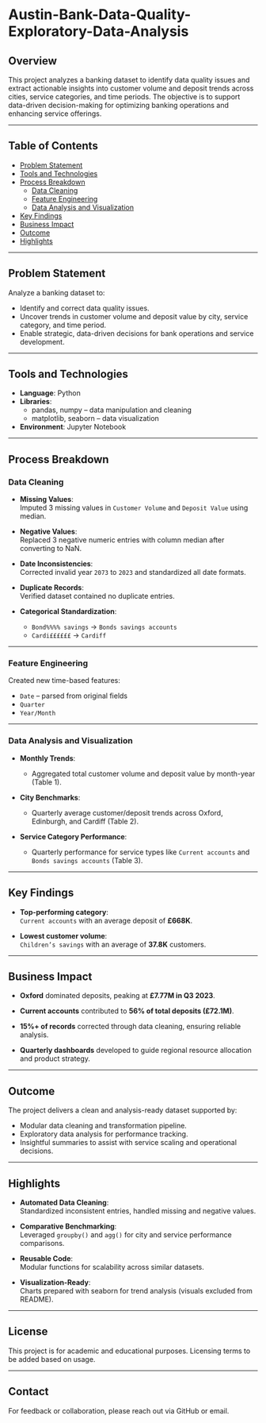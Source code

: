 # Austin-Bank-Data-Quality-Exploratory-Data-Analysis

## Overview

This project analyzes a banking dataset to identify data quality issues and extract actionable insights into customer volume and deposit trends across cities, service categories, and time periods. The objective is to support data-driven decision-making for optimizing banking operations and enhancing service offerings.

---

## Table of Contents

- [Problem Statement](#problem-statement)
- [Tools and Technologies](#tools-and-technologies)
- [Process Breakdown](#process-breakdown)
  - [Data Cleaning](#data-cleaning)
  - [Feature Engineering](#feature-engineering)
  - [Data Analysis and Visualization](#data-analysis-and-visualization)
- [Key Findings](#key-findings)
- [Business Impact](#business-impact)
- [Outcome](#outcome)
- [Highlights](#highlights)

---

## Problem Statement

Analyze a banking dataset to:

- Identify and correct data quality issues.
- Uncover trends in customer volume and deposit value by city, service category, and time period.
- Enable strategic, data-driven decisions for bank operations and service development.

---

## Tools and Technologies

- **Language**: Python
- **Libraries**:
  - pandas, numpy – data manipulation and cleaning
  - matplotlib, seaborn – data visualization
- **Environment**: Jupyter Notebook

---

## Process Breakdown

### Data Cleaning

- **Missing Values**:  
  Imputed 3 missing values in `Customer Volume` and `Deposit Value` using median.

- **Negative Values**:  
  Replaced 3 negative numeric entries with column median after converting to NaN.

- **Date Inconsistencies**:  
  Corrected invalid year `2073` to `2023` and standardized all date formats.

- **Duplicate Records**:  
  Verified dataset contained no duplicate entries.

- **Categorical Standardization**:
  - `Bond%%%% savings` → `Bonds savings accounts`
  - `Cardi££££££` → `Cardiff`

---

### Feature Engineering

Created new time-based features:

- `Date` – parsed from original fields
- `Quarter`
- `Year/Month`

---

### Data Analysis and Visualization

- **Monthly Trends**:
  - Aggregated total customer volume and deposit value by month-year (Table 1).

- **City Benchmarks**:
  - Quarterly average customer/deposit trends across Oxford, Edinburgh, and Cardiff (Table 2).

- **Service Category Performance**:
  - Quarterly performance for service types like `Current accounts` and `Bonds savings accounts` (Table 3).

---

## Key Findings

- **Top-performing category**:  
  `Current accounts` with an average deposit of **£668K**.

- **Lowest customer volume**:  
  `Children’s savings` with an average of **37.8K** customers.

---

## Business Impact

- **Oxford** dominated deposits, peaking at **£7.77M in Q3 2023**.

- **Current accounts** contributed to **56% of total deposits (£72.1M)**.

- **15%+ of records** corrected through data cleaning, ensuring reliable analysis.

- **Quarterly dashboards** developed to guide regional resource allocation and product strategy.

---

## Outcome

The project delivers a clean and analysis-ready dataset supported by:

- Modular data cleaning and transformation pipeline.
- Exploratory data analysis for performance tracking.
- Insightful summaries to assist with service scaling and operational decisions.

---

## Highlights

- **Automated Data Cleaning**:  
  Standardized inconsistent entries, handled missing and negative values.

- **Comparative Benchmarking**:  
  Leveraged `groupby()` and `agg()` for city and service performance comparisons.

- **Reusable Code**:  
  Modular functions for scalability across similar datasets.

- **Visualization-Ready**:  
  Charts prepared with seaborn for trend analysis (visuals excluded from README).

---

## License

This project is for academic and educational purposes. Licensing terms to be added based on usage.

---

## Contact

For feedback or collaboration, please reach out via GitHub or email.

